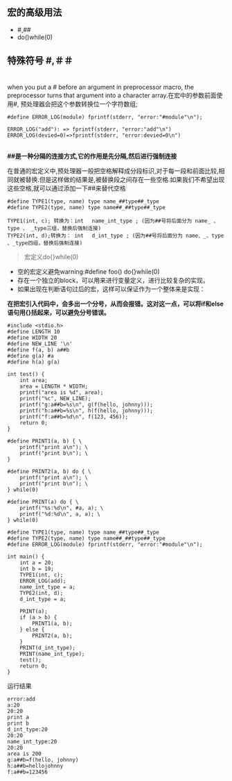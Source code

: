 ## 宏的高级用法
- #,##
- do()while(0)

## 特殊符号 #,＃＃
> #

when you put a # before an argument in preprocessor macro, the preprocessor turns that argument into a character array.在宏中的参数前面使用#, 预处理器会把这个参数转换位一个字符数组;
```
#define ERROR_LOG(module) fprintf(stderr, "error:"#module"\n");

ERROR_LOG("add"): => fprintf(stderr, "error:"add"\n")
ERROR_LOG(devied=0)=>fprintf(stderr, "error:devied=0\n")
```

> ##

**##是一种分隔的连接方式,它的作用是先分隔,然后进行强制连接**

在普通的宏定义中,预处理器一般把空格解释成分段标识,对于每一段和前面比较,相同就被替换.但是这样做的结果是,被替换段之间存在一些空格.如果我们不希望出现这些空格,就可以通过添加一下##来替代空格

```
#define TYPE1(type, name) type name_##type##_type
#define TYPE2(type, name) type name##_##type##_type

TYPE1(int, c); 转换为：int 　name_int_type ; (因为##号将后面分为 name_ 、type 、 _type三组，替换后强制连接)
TYPE2(int, d);转换为： int 　d_int_type ; (因为##号将后面分为 name、_、type 、_type四组，替换后强制连接)
```
> 宏定义do{}while(0)
- 空的宏定义避免warning:#define foo() do{}while(0)
- 存在一个独立的block，可以用来进行变量定义，进行比较复杂的实现。
- 如果出现在判断语句过后的宏，这样可以保证作为一个整体来是实现：

**在把宏引入代码中，会多出一个分号，从而会报错。这对这一点，可以将if和else语句用{}括起来，可以避免分号错误。**

```
#include <stdio.h>
#define LENGTH 10
#define WIDTH 20
#define NEW_LINE '\n'
#define f(a, b) a##b
#define g(a) #a
#define h(a) g(a)

int test() {
    int area;
    area = LENGTH * WIDTH;
    printf("area is %d", area);
    printf("%c", NEW_LINE);
    printf("g:a##b=%s\n", g(f(hello, johnny)));
    printf("h:a##b=%s\n", h(f(hello, johnny)));
    printf("f:a##b=%d\n", f(123, 456));
    return 0;
}

#define PRINT1(a, b) { \
    printf("print a\n"); \
    printf("print b\n"); \
}

#define PRINT2(a, b) do { \
    printf("print a\n"); \
    printf("print b\n"); \
} while(0)

#define PRINT(a) do { \
    printf("%s:%d\n", #a, a); \
    printf("%d:%d\n", a, a); \
} while(0)

#define TYPE1(type, name) type name_##type##_type
#define TYPE2(type, name) type name##_##type##_type
#define ERROR_LOG(module) fprintf(stderr, "error:"#module"\n");

int main() {
    int a = 20;
    int b = 19;
    TYPE1(int, c);
    ERROR_LOG(add);
    name_int_type = a;
    TYPE2(int, d);
    d_int_type = a;

    PRINT(a);
    if (a > b) {
        PRINT1(a, b);
    } else {
        PRINT2(a, b);
    }   
    PRINT(d_int_type);
    PRINT(name_int_type);
    test();
    return 0;
}
```
运行结果
```
error:add
a:20
20:20
print a
print b
d_int_type:20
20:20
name_int_type:20
20:20
area is 200
g:a##b=f(hello, johnny)
h:a##b=hellojohnny
f:a##b=123456
```
